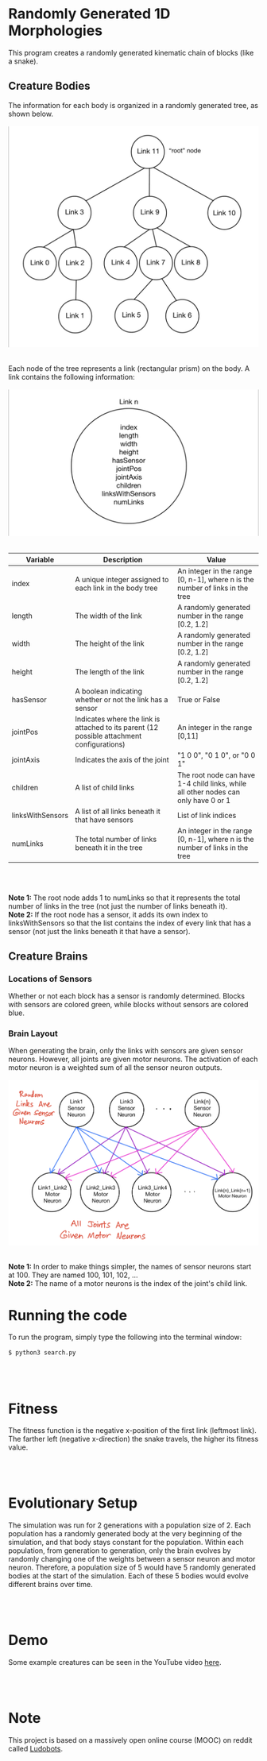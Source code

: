 # Randomly Generated 1D Morphologies

This program creates a randomly generated kinematic chain of blocks (like a snake).


## Creature Bodies

The information for each body is organized in a randomly generated tree, as shown below.
<br/>
<br/>
![Body Tree](images/body_tree.PNG "Body Tree")
<br/>
<br/>


Each node of the tree represents a link (rectangular prism) on the body. A link contains the following information:
<br/>
<br/>
![Link](images/link.PNG "Link")
<br/>
<br/>


| Variable | Description | Value |
| --- | --- | --- |
| index | A unique integer assigned to each link in the body tree | An integer in the range [0, n-1], where n is the number of links in the tree |
| length | The width of the link | A randomly generated number in the range [0.2, 1.2] |
| width | The height of the link | A randomly generated number in the range [0.2, 1.2] |
| height | The length of the link | A randomly generated number in the range [0.2, 1.2] |
| hasSensor | A boolean indicating whether or not the link has a sensor | True or False |
| jointPos | Indicates where the link is attached to its parent (12 possible attachment configurations) | An integer in the range [0,11] |
| jointAxis | Indicates the axis of the joint | "1 0 0", "0 1 0", or "0 0 1" |
| children | A list of child links | The root node can have 1-4 child links, while all other nodes can only have 0 or 1 |
| linksWithSensors | A list of all links beneath it that have sensors | List of link indices |
| numLinks | The total number of links beneath it in the tree | An integer in the range [0, n-1], where n is the number of links in the tree |

<br/>
<br/>

__Note 1:__ The root node adds 1 to numLinks so that it represents the total number of links in the tree (not just the number of links beneath it).
<br />
__Note 2:__ If the root node has a sensor, it adds its own index to linksWithSensors so that the list contains the index of every link that has a sensor (not just the links beneath it that have a sensor).

## Creature Brains

### Locations of Sensors

Whether or not each block has a sensor is randomly determined. Blocks with sensors are colored green, while blocks without sensors are colored blue.

### Brain Layout

When generating the brain, only the links with sensors are given sensor neurons. However, all joints are given motor neurons. The activation of each motor neuron is a weighted sum of all the sensor neuron outputs.
<br/>
<br/>
![Brain Layout](images/brain_diagram.PNG "Brain Layout")
<br/>
<br/>


__Note 1:__ In order to make things simpler, the names of sensor neurons start at 100. They are named 100, 101, 102, ...
<br />
__Note 2:__ The name of a motor neurons is the index of the joint's child link.


# Running the code

To run the program, simply type the following into the terminal window:

```bash
$ python3 search.py
```


<br/>
<br/>

# Fitness

The fitness function is the negative x-position of the first link (leftmost link). The farther left (negative x-direction) the snake travels, the higher its fitness value.

<br/>
<br/>

# Evolutionary Setup

The simulation was run for 2 generations with a population size of 2. Each population has a randomly generated body at the very beginning of the simulation, and that body stays constant for the population. Within each population, from generation to generation, only the brain evolves by randomly changing one of the weights between a sensor neuron and motor neuron. Therefore, a population size of 5 would have 5 randomly generated bodies at the start of the simulation. Each of these 5 bodies would evolve different brains over time.

<br/>
<br/>

# Demo

Some example creatures can be seen in the YouTube video [here](https://youtu.be/aakqaf5leJk).

<br/>
<br/>

# Note

This project is based on a massively open online course (MOOC) on reddit called [Ludobots](https://www.reddit.com/r/ludobots/wiki/installation/).